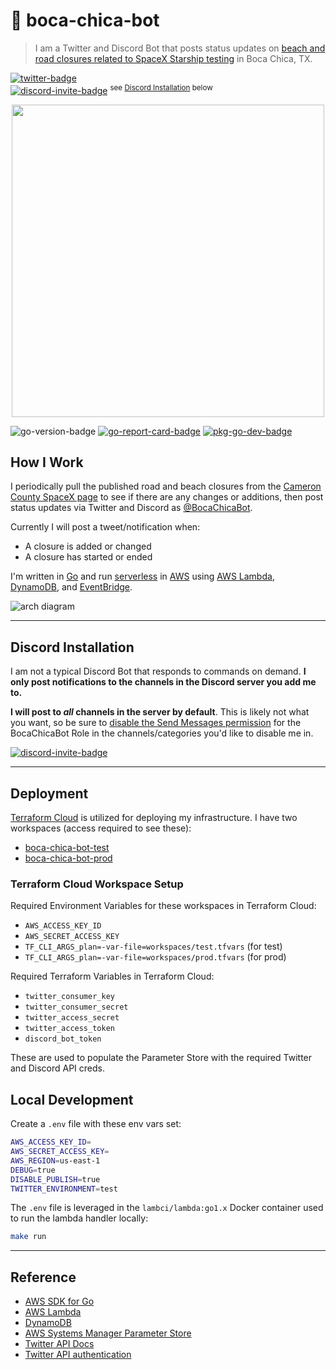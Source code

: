 # :rocket: boca-chica-bot

>I am a Twitter and Discord Bot that posts status updates on [beach and road closures related to SpaceX
Starship testing][cameron-county-spacex] in Boca Chica, TX.

[![twitter-badge]][@bocachicabot]  
[![discord-invite-badge]][bocachicabot-discord-invite] <sup>see [Discord Installation](#discord-installation) below</sup>

<p align="center">
<img width="500" src="assets/boca-chica-bot.jpg">
</p>

![go-version-badge]
[![go-report-card-badge]][go-report-card]
[![pkg-go-dev-badge]][pkg-go-dev]

## How I Work

I periodically pull the published road and beach closures from the [Cameron County SpaceX
page][cameron-county-spacex] to see if there are any changes or additions, then post status
updates via Twitter and Discord as [@BocaChicaBot].

Currently I will post a tweet/notification when:

- A closure is added or changed
- A closure has started or ended

I'm written in [Go] and run [serverless] in [AWS] using [AWS Lambda], [DynamoDB], and [EventBridge].

![arch diagram](./assets/boca-chica-bot.drawio.png)

---

## Discord Installation

I am not a typical Discord Bot that responds to commands on demand. **I only post notifications to
the channels in the Discord server you add me to.**

**I will post to *all* channels in the server by default**. This is likely not what you want, so
be sure to [disable the Send Messages
permission][discord-disable-send-messages] for the BocaChicaBot Role in the channels/categories
you'd like to disable me in.

[![discord-invite-badge]][bocachicabot-discord-invite]

---

## Deployment

[Terraform Cloud] is utilized for deploying my infrastructure. I have two workspaces (access required to see these):

- [boca-chica-bot-test][terraform-cloud-workspace-test]
- [boca-chica-bot-prod][terraform-cloud-workspace-prod]

### Terraform Cloud Workspace Setup

Required Environment Variables for these workspaces in Terraform Cloud:

- `AWS_ACCESS_KEY_ID`
- `AWS_SECRET_ACCESS_KEY`
- `TF_CLI_ARGS_plan=-var-file=workspaces/test.tfvars` (for test)
- `TF_CLI_ARGS_plan=-var-file=workspaces/prod.tfvars` (for prod)

Required Terraform Variables in Terraform Cloud:

- `twitter_consumer_key`
- `twitter_consumer_secret`
- `twitter_access_secret`
- `twitter_access_token`
- `discord_bot_token`

These are used to populate the Parameter Store with the required Twitter and Discord API creds.

## Local Development

Create a `.env` file with these env vars set:

```sh
AWS_ACCESS_KEY_ID=
AWS_SECRET_ACCESS_KEY=
AWS_REGION=us-east-1
DEBUG=true
DISABLE_PUBLISH=true
TWITTER_ENVIRONMENT=test
```

The `.env` file is leveraged in the `lambci/lambda:go1.x` Docker container used to run the lambda
handler locally:

```sh
make run
```

---

## Reference

- [AWS SDK for Go][aws-sdk-go]
- [AWS Lambda]
- [DynamoDB]
- [AWS Systems Manager Parameter Store][aws-param-store]
- [Twitter API Docs]
- [Twitter API authentication][twitter-api-auth]

[aws]:https://aws.amazon.com/
[aws lambda]:https://aws.amazon.com/lambda/
[aws-param-store]:https://docs.aws.amazon.com/systems-manager/latest/userguide/systems-manager-parameter-store.html
[aws-sdk-go]:https://docs.aws.amazon.com/sdk-for-go/
[cameron-county-spacex]:https://www.cameroncounty.us/spacex/
[discord-disable-send-messages]:https://support.discord.com/hc/en-us/articles/206029707-How-do-I-set-up-Permissions-
[discord-invite-badge]:https://img.shields.io/static/v1?label=Discord&logo=Discord&message=Invite%20@BocaChicaBot&colorB=7289DA
[dynamodb]:https://aws.amazon.com/dynamodb/
[EventBridge]:https://aws.amazon.com/eventbridge/
[go]:https://golang.org/
[go-report-card]:https://goreportcard.com/report/github.com/nickshine/boca-chica-bot
[go-report-card-badge]:https://goreportcard.com/badge/github.com/nickshine/boca-chica-bot
[go-version-badge]:https://img.shields.io/github/go-mod/go-version/nickshine/boca-chica-bot
[pkg-go-dev]:https://pkg.go.dev/github.com/nickshine/boca-chica-bot
[pkg-go-dev-badge]:https://pkg.go.dev/badge/github.com/nickshine/boca-chica-bot
[serverless]:https://aws.amazon.com/serverless/
[terraform cloud]:https://www.hashicorp.com/products/terraform
[terraform-cloud-workspace-test]:https://app.terraform.io/app/nickshine/workspaces/boca-chica-bot-test
[terraform-cloud-workspace-prod]:https://app.terraform.io/app/nickshine/workspaces/boca-chica-bot-prod
[twitter api docs]:https://developer.twitter.com/en/docs/twitter-api
[twitter-api-auth]:https://developer.twitter.com/en/docs/authentication/overview
[twitter-badge]:https://img.shields.io/twitter/follow/BocaChicaBot?style=social
[@BocaChicaBot]:https://twitter.com/bocachicabot
[bocachicabot-discord-invite]:https://discord.com/api/oauth2/authorize?client_id=782492119063199744&permissions=2048&scope=bot
